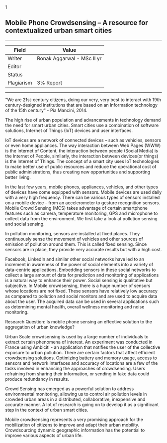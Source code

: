 
1
## Mobile Phone Crowdsensing – A resource for contextualized urban smart cities

---
| Field | Value |
|----|----|
| Writer | Ronak Aggarwal - MSc II yr|
| Editor |  |
| Status |  |
| Plagiarism| 3% [Report](./plag-reports/plag-mobile-phone-sensing.pdf) |


---
 
  "We are 21st-century citizens, doing our very, very best to interact with 19th century-designed institutions that are based on an Information technology of the 15th century"  - Pia Mancini, 2014.

 The high rise of urban population and advancements in technology demand the need for smart urban cities. Smart cities use a combination of software solutions, Internet of Things (IoT) devices and user interfaces.
 
 IoT devices are a network of connected devices – such as vehicles, sensors or even home appliances. The way interaction between Web Pages (WWW) is the Internet of Content, the interaction between people (Social Media) is the Internet of People, similarly, the interaction between devices(or things) is the Internet of Things. The concept of a smart city uses IoT technologies to make better use of public resources and reduce the operational cost of public administrations, thus creating new opportunities and supporting better living.

 In the last few years, mobile phones, appliances, vehicles, and other types of devices have come equipped with sensors. Mobile devices are used daily with a very high frequency. There can be various types of sensors installed on a mobile device - from an accelerometer to gesture recognition sensors. Mobile Crowd Sensing (MCS) takes advantage of certain smartphone features such as camera, temperature monitoring, GPS and microphone to collect data from the environment. We first take a look at pollution sensing and social sensing.
 
In pollution monitoring, sensors are installed at fixed places. They continuously sense the movement of vehicles and other sources of emission of pollution around them. This is called fixed sensing. Since sensors are in place, they provide very accurate results but with a high cost.

Facebook, LinkedIn and similar other social networks have led to an increment in awareness of the power of social elements into a variety of data-centric applications. Embedding sensors in these social networks to collect a large amount of data for prediction and monitoring of applications is a natural way to enhance their power. Social sensing is qualitative but subjective. In Mobile crowdsensing, there is a huge number of sensors whose locations are not fixed. These sensors have relatively low accuracy as compared to pollution and social monitors and are used to acquire data about the user. The acquired data can be used in several applications such as determining mental health, overall wellness monitoring and noise monitoring.

Research  Question: Is mobile phone sensing an effective solution to the aggregation of urban knowledge?

Urban Scale crowdsensing is used by a large number of individuals to extract certain phenomena of interest. An experiment was conducted in France using Ambiciti - an application that notifies the user of the collective exposure to urban pollution. There are certain factors that affect efficient crowdsensing solutions. Optimizing battery and memory usage, access to sensors and network interfaces and accuracy of locations are a few of the tasks involved in enhancing the approaches of crowdsensing. Users refraining from sharing their information, or sending in fake data could produce redundancy in results.

Crowd Sensing has emerged as a powerful solution to address environmental monitoring, allowing us to control air pollution levels in crowded urban areas in a distributed, collaborative, inexpensive and accurate manner. A lot of research is going on to develop it as a significant step in the context of urban smart cities.

Mobile crowdsensing represents a very promising approach for the mobilization of citizens to improve and adapt their urban mobility. Crowdsourcing dynamic geographic information has the potential to improve various aspects of urban life.


